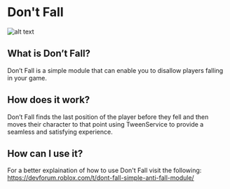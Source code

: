 # Don't Fall

![alt text](https://doy2mn9upadnk.cloudfront.net/uploads/default/original/4X/b/9/b/b9b212209f0c3fc40d98dceb9ef49aefde99477e.png)

## What is Don’t Fall?

Don’t Fall is a simple module that can enable you to disallow players falling in your game.

## How does it work?

Don’t Fall finds the last position of the player before they fell and then moves their character to that point using TweenService to provide a seamless and satisfying experience.

## How can I use it?

For a better explaination of how to use Don't Fall visit the following: 
https://devforum.roblox.com/t/dont-fall-simple-anti-fall-module/
